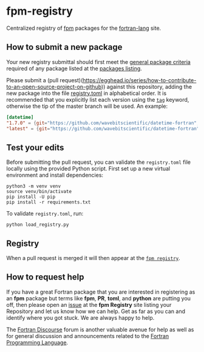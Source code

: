 # fpm-registry

Centralized registry of [fpm](https://github.com/fortran-lang/fpm)
packages for the [fortran-lang](https://fortran-lang.org) site.

## How to submit a new package

Your new registry submittal should first meet the 
[general package criteria](https://github.com/fortran-lang/fortran-lang.org/blob/master/PACKAGES.md)
required of any package listed at the
[packages listing](https://fortran-lang.org/packages).

Please submit a (pull request)(https://egghead.io/series/how-to-contribute-to-an-open-source-project-on-github))
against this repository, adding the new package into the file
[registry.toml](./registry.toml)
in alphabetical order. It is recommended that you explicitly list each version using the 
[`tag`](https://docs.github.com/en/free-pro-team@latest/desktop/contributing-and-collaborating-using-github-desktop/managing-tags)
keyword, otherwise the tip of the master branch will be used. An example:

```toml
[datetime]
"1.7.0" = {git="https://github.com/wavebitscientific/datetime-fortran", tag="v1.7.0"}
"latest" = {git="https://github.com/wavebitscientific/datetime-fortran"}
```
## Test your edits

Before submitting the pull request, you can validate the `registry.toml` file
locally using the provided Python script.
First set up a new virtual environment and install dependencies:

```
python3 -m venv venv
source venv/bin/activate
pip install -U pip
pip install -r requirements.txt
```

To validate `registry.toml`, run:

```
python load_registry.py
```

## Registry

When a pull request is merged it will then appear at the
[`fpm registry`](https://fortran-lang.org/packages/fpm).

## How to request help

If you have a great Fortran package that you are interested
in registering as an **fpm** package but terms like **fpm**, **PR**, **toml**, and
**python** are putting you off, then please open an
[issue](https://github.com/fortran-lang/fpm-registry/issues) at the
**fpm Registry** site listing your Repository and let us know how we can help. Get as
far as you can and identify where you got stuck. We are always happy to help.

The 
[Fortran Discourse](https://fortran-lang.discourse.group/t/welcome-to-discourse)
forum is another valuable avenue for help as well as for general
discussion and announcements related to the 
[Fortran Programming Language](https://fortran-lang.org).
